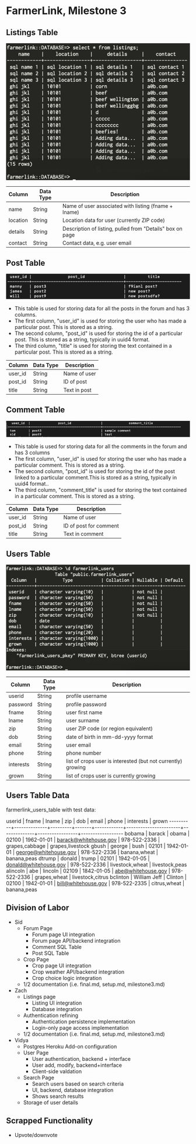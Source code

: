 

# FarmerLink, Milestone 3

## Listings Table
![listings_table](pics3/listings_table.png)

| Column       | Data Type | Description              |
|--------------|-----------|--------------------------|
| name         | String    | Name of user associated with listing (fname + lname)|
| location     | String    | Location data for user (currently ZIP code)      |
| details      | String    | Description of listing, pulled from "Details" box on page    |
| contact      | String    | Contact data, e.g. user email         |


## Post Table
![post_table](pics3/post_table.png)
- This table is used for storing data for all the posts in the forum and has 3 columns.
- The first column, "user_id" is used for storing the user who has made a particular post. This is stored as a string.
- The second column, "post_id" is used for storing the id of a particular post. This is stored as a string, typically in uuid4 format.
- The third column, "title" is used for storing the text contained in a particular post. This is stored as a string.

| Column       | Data Type | Description              |
|--------------|-----------|--------------------------|
| user_id      | String    | Name of user             |
| post_id      | String    | ID of post               |
| title        | String    | Text in post             |


## Comment Table
![comment_table](pics3/comment_table.png)

 - This table is used for storing data for all the comments in the forum and has 3 columns
 - The first column, "user_id" is used for storing the user who has made a particular comment. This is stored as a string.
 - The second column, "post_id" is used for storing the id of the post linked to a particular comment.This is stored as a string, typically in uuid4 format..
 - The third column, "comment_title" is used for storing the text contained in a particular comment. This is stored as a string.

| Column       | Data Type | Description              |
|--------------|-----------|--------------------------|
| user_id      | String    | Name of user             |
| post_id      | String    | ID of post for comment   |
| title        | String    | Text in comment          |

## Users Table
![farmerlink_users_table](pics3/farmerlink_users_table.png)

| Column       | Data Type | Description              |
|--------------|-----------|--------------------------|
| userid      | String    | profile username           |
| password      | String    | profile password   |
| fname        | String    | user first name      |
| lname        | String    | user surname         |
| zip        | String    | user ZIP code (or region equivalent)          |
| dob        | String    | date of birth in mm-dd-yyyy format          |
| email        | String    | user email          |
| phone        | String    | phone number          |
| interests        | String    | list of crops user is interested (but not currently) growing          |
| grown        | String    | list of crops user is currently growing          |

## Users Table Data
farmerlink_users_table with test data:

  userid  |    fname     |  lname  |  zip  |    dob     |         email         |    phone     |    interests    |      grown
----------+--------------+---------+-------+------------+-----------------------+--------------+-----------------+------------------
 bobama   | barack       | obama   | 02100 | 1962-01-01 | barack@whitehouse.gov | 978-522-2336 | grapes,cabbage  | grapes,livestock
 gbush    | george       | bush    | 02101 | 1942-01-01 | george@whitehouse.gov | 978-522-2336 | banana,wheat    | banana,peas
 dtrump   | donald       | trump   | 02101 | 1942-01-05 | donald@whitehouse.gov | 978-522-2336 | livestock,wheat | livestock,peas
 alincoln | abe          | lincoln | 02109 | 1842-01-05 | abe@whitehouse.gov    | 978-522-2336 | grapes,wheat    | livestock,citrus
 bclinton | William Jeff | Clinton | 02100 | 1942-01-01 | bill@whitehouse.gov   | 978-522-2335 | citrus,wheat    | banana,peas

## Division of Labor
 - Sid
    - Forum Page
        - Forum page UI integration
        - Forum page API/backend integration
        - Comment SQL Table
        - Post SQL Table
    - Crop Page
        - Crop page UI integration
        - Crop weather API/backend integration
        - Crop choice logic integration
    - 1/2 documentation (i.e. final.md, setup.md, milestone3.md)
 - Zach
    - Listings page
        - Listing UI integration
        - Database integration
    - Authentication refining
        - Authentication persistence implementation
        - Login-only page access implementation
    - 1/2 documentation (i.e. final.md, setup.md, milestone3.md)
 - Vidya
    - Postgres Heroku Add-on configuration
    - User Page
        - User authentication, backend + interface
        - User add, modify, backend+interface
        - Client-side valdation
    - Search Page
        - Search users based on search criteria
        - UI, backend, database integration
        - Shows search results
    - Storage of user details

## Scrapped Functionality
- Upvote/downvote